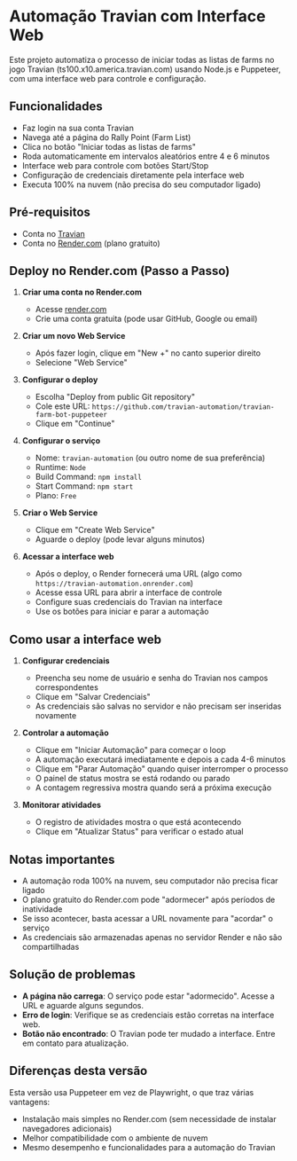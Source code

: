 # Automação Travian com Interface Web

Este projeto automatiza o processo de iniciar todas as listas de farms no jogo Travian (ts100.x10.america.travian.com) usando Node.js e Puppeteer, com uma interface web para controle e configuração.

## Funcionalidades

* Faz login na sua conta Travian
* Navega até a página do Rally Point (Farm List)
* Clica no botão "Iniciar todas as listas de farms"
* Roda automaticamente em intervalos aleatórios entre 4 e 6 minutos
* Interface web para controle com botões Start/Stop
* Configuração de credenciais diretamente pela interface web
* Executa 100% na nuvem (não precisa do seu computador ligado)

## Pré-requisitos

* Conta no [Travian](https://ts100.x10.america.travian.com)
* Conta no [Render.com](https://render.com/) (plano gratuito)

## Deploy no Render.com (Passo a Passo)

1. **Criar uma conta no Render.com**
   - Acesse [render.com](https://render.com/)
   - Crie uma conta gratuita (pode usar GitHub, Google ou email)

2. **Criar um novo Web Service**
   - Após fazer login, clique em "New +" no canto superior direito
   - Selecione "Web Service"

3. **Configurar o deploy**
   - Escolha "Deploy from public Git repository"
   - Cole este URL: `https://github.com/travian-automation/travian-farm-bot-puppeteer`
   - Clique em "Continue"

4. **Configurar o serviço**
   - Nome: `travian-automation` (ou outro nome de sua preferência)
   - Runtime: `Node`
   - Build Command: `npm install`
   - Start Command: `npm start`
   - Plano: `Free`

5. **Criar o Web Service**
   - Clique em "Create Web Service"
   - Aguarde o deploy (pode levar alguns minutos)

6. **Acessar a interface web**
   - Após o deploy, o Render fornecerá uma URL (algo como `https://travian-automation.onrender.com`)
   - Acesse essa URL para abrir a interface de controle
   - Configure suas credenciais do Travian na interface
   - Use os botões para iniciar e parar a automação

## Como usar a interface web

1. **Configurar credenciais**
   - Preencha seu nome de usuário e senha do Travian nos campos correspondentes
   - Clique em "Salvar Credenciais"
   - As credenciais são salvas no servidor e não precisam ser inseridas novamente

2. **Controlar a automação**
   - Clique em "Iniciar Automação" para começar o loop
   - A automação executará imediatamente e depois a cada 4-6 minutos
   - Clique em "Parar Automação" quando quiser interromper o processo
   - O painel de status mostra se está rodando ou parado
   - A contagem regressiva mostra quando será a próxima execução

3. **Monitorar atividades**
   - O registro de atividades mostra o que está acontecendo
   - Clique em "Atualizar Status" para verificar o estado atual

## Notas importantes

* A automação roda 100% na nuvem, seu computador não precisa ficar ligado
* O plano gratuito do Render.com pode "adormecer" após períodos de inatividade
* Se isso acontecer, basta acessar a URL novamente para "acordar" o serviço
* As credenciais são armazenadas apenas no servidor Render e não são compartilhadas

## Solução de problemas

* **A página não carrega**: O serviço pode estar "adormecido". Acesse a URL e aguarde alguns segundos.
* **Erro de login**: Verifique se as credenciais estão corretas na interface web.
* **Botão não encontrado**: O Travian pode ter mudado a interface. Entre em contato para atualização.

## Diferenças desta versão

Esta versão usa Puppeteer em vez de Playwright, o que traz várias vantagens:
* Instalação mais simples no Render.com (sem necessidade de instalar navegadores adicionais)
* Melhor compatibilidade com o ambiente de nuvem
* Mesmo desempenho e funcionalidades para a automação do Travian
